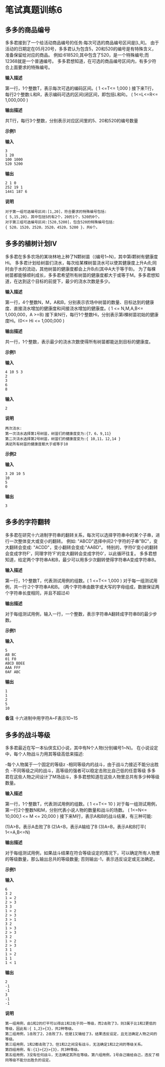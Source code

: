 # 笔试真题训练6

## 多多的商品编号

多多君接到了一个给活动商品编号的任务:每次可选的商品编号区间是[L,R]。
由于活动的日期定在05月20号，多多君认为包含5，20和520的编号是有特殊含义，准备保留给对应的商品。
例如:618520,其中包含了520，是一个特殊编号;而12368就是一个普通编号。
多多君想知道，在可选的商品编号区间内，有多少符合上面要求的特殊编号。

**输入描述**

第一行，1个整数T，表示每次可选的编码区间。( 1 <=T<= 1,000 )
接下来T行，每行2个整数:L和R，表示编码可选的区间(闭区间，即包括L和R)。
( 1<=L<=R<= 1,000,000 )

**输出描述**

共T行，每行3个整数，分别表示对应区间里的5、20和520的编号数量

**示例1**

**输入**

```
3
1 20
100 1000
520 5200
```

**输出**

```
2 1 0
252 19 1
1441 187 6
```

**说明**

```
对于第一组可选编号区间:[1,20]，符合要求的特殊编号包括:
{ 5,15,20}，其中包括5的有2个，20的1个，520的0个。
对于第三组可选编号区间:[520,5200]，包含520的特殊编号包括:
{ 520，1520，2520，3520，4520，5200 }，共6个。
```



## 多多的植树计划IV

多多君在多多农场的某块林地上种了N颗树苗（(编号1~N)，其中第i颗树有健康度Hi。
多多君计划给树苗们浇水，每次给某棵树苗浇水可以使其健康度上升A点;同时由于水的流动，其他树苗的健康度都会上升B点(其中A大于等于B)。
为了每棵树苗都能够顺利成长，多多君希望所有树苗的健康度都大于或等于M。多多君想知道，在达到这个目标的前提下，最少的浇水次数是多少。

**输入描述**

第一行，4个整数N，M，A和B，分别表示农场中树苗的数量、目标达到的健康度、直接浇水增加的健康度和间接浇水增加的健康度。( 1 <= N,M,A,B<= 1,000,000，A >=B)
接下来N行，每行1个整数Hi，分别表示第i棵树苗初始的健康度Hi。(0<= Hi <= 1,000,000 )

**输出描述**

共一行，1个整数，表示最少的浇水次数使得所有树苗都能达到目标的健康度。



**示例1**

**输入**

```
4 10 5 3
2
3
6
8
```

**输入**

```
2
```

**说明**

```
两次浇水:
第一次浇水选择第1号树苗，树苗们的健康度变为:{7，6，9,11}
第二次浇水选择第2号树苗，树苗们的健康度变为:{ 10,11，12,14 }
满足所有树苗的健康度都大于或等于10
```



**示例2**

**输入**

```
3 20 10 5
10
5
0
```

**输出**

```
3
```



## 多多的字符翻转

多多君在研究十六进制字符串的翻转关系，每次可以选择字符串中的某个子串，进行一次整体变大或变小的翻转。
例如: "ABCD"选择中间2个字符的子串"BC"，变大翻转会变成: "ACDD"，变小翻转会变成:"AABD"。
特别的，字符0'变小的翻转会变成字符F'，同理字符'F'的变大翻转会变成字符0'，以此循环往复。
多多君想知道，给定两个字符串A和B，最少可以用多少次翻转使得字符串A变成字符串B。

**输入描述**

第一行，1个整数T，代表测试用例的组数。( 1 <=T<= 1,000 )
对于每一组测试用例，共一行:2个字符串A和B。
(两个字符串由数字或大写的字母组成，数据保证两个字符串长度相同，并且不超过4)

**输出描述**

对于每组测试用例，输入一行，一个整数，表示字符串A翻转成字符串B的最少步数。

**示例1**

**输入**

```
5
AB BC
01 F0
ABCD BDEE
AAA FFF
0AF ABC
```

**输出**

```
1
1
2
5
10
```

**备注**
十六进制中用字符A~F表示10~15





## 多多的战斗等级

多多君最近在写一本仙侠玄幻小说，其中有N个人物(分别编号1~N)。
在小说设定中，每个人物战斗力用其等级高低来描述:

-每个人物属于一个固定的等级z
-相同等级内的战斗，由于战斗力接近不能分出胜负
-不同等级之间的战斗，高等级的强者可以稳定击败比自己低的任意等级
多多君在这些人物之间设计了M场战斗，多多君想知道在这些人物里总共有多少种等级数量。

**输入描述**

第一行，1个整数T，代表测试用例的组数。( 1 <=T<= 10 )
对于每一组测试用例，第一行2个整数N和M，分别代表小说人物的数量和战斗的场数。
( 1<=N<= 10,000,1 <= M <= 20,000 )
接下来M行，表示A和B的战斗结果，有三种可能:

(1)A>B，表示A击败了B
(2)A<B，表示A输给了B
(3)A=B，表示A和B打平( 1<=A,B<=N)

**输出描述**

对于每组测试用例，如果战斗结果在符合等级设定的情况下，可以确定所有人物里的等级数量，那么输出总共的等级数量;
否则输出-1，表示违反设定或无法确定。



**示例1**

**输入**

```
6
3 2
1 = 2
2 > 3
3 3
1 > 2
2 > 3
3 > 1
3 2
1 > 3
2 > 3
3 2
1 > 2
2 > 3
3 1
1 > 2
1 1
1 < 1
```

**输出**

```
2
-1
-1
3
-1
-1
```

**说明**

```
第一组用例，由1和2的打平可以得出1和2处于同一等级，而2击败了3，则3属于比1和2更低的等级，因此有:{ 1,2}>{3}，共2种等级。
第二组用例，1击败了2，2击败了3，但是1又输给了3，结果违反设定，且无法确定人物之间的等级。
第三组用例，1和2都击败了3，但1和2之间没有战斗，无法确定1和2之间的等级关系。
第四组用例，有:{1}>{2}>{3}，共3种等级。
第五组用例，3没有任何战斗，无法确定其所在等级。第六组用例，1号自己输给自己，违反了相同等级不能分出胜负的设定。
```



